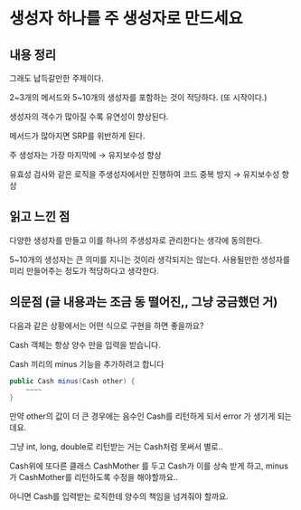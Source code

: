# 생성자 하나를 주 생성자로 만드세요
## 내용 정리

그래도 납득갈만한 주제이다.

2\~3개의 메서드와 5\~10개의 생성자를 포함하는 것이 적당하다. (또 시작이다.)

생성자의 객수가 많아질 수록 유연성이 향상된다.

메서드가 많아지면 SRP를 위반하게 된다.

주 생성자는 가장 마지막에 → 유지보수성 향상

유효성 검사와 같은 로직을 주생성자에서만 진행하여 코드 중복 방지 → 유지보수성 향상

## 읽고 느낀 점

다양한 생성자를 만들고 이를 하나의 주생성자로 관리한다는 생각에 동의한다.

5~10개의 생성자는 큰 의미를 지니는 것이라 생각되지는 않는다. 사용될만한 생성자를 미리 만들어주는 정도가 적당하다고 생각한다.

## 의문점 (글 내용과는 조금 동 떨어진,, 그냥 궁금했던 거)

다음과 같은 상황에서는 어떤 식으로 구현을 하면 좋을까요?

Cash 객체는 항상 양수 만을 입력을 받습니다.

Cash 끼리의 minus 기능을 추가하려고 합니다

```java
public Cash minus(Cash other) {
	~~~~
}
```

만약 other의 값이 더 큰 경우에는 음수인 Cash를 리턴하게 되서 error 가 생기게 되는데요.

그냥 int, long, double로 리턴받는 거는 Cash처럼 못써서 별로..

Cash위에 또다른 클래스 CashMother 를 두고 Cash가 이를 상속 받게 하고, minus가 CashMother를 리턴하도록 수정을 해야할까요..

아니면 Cash를 입력받는 로직한테 양수의 책임을 넘겨줘야 할까요.
